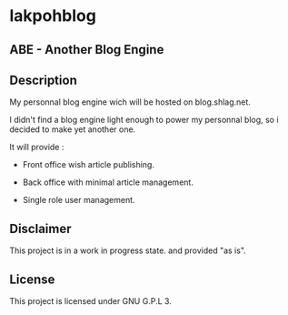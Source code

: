# lakpohblog

ABE - Another Blog Engine
---

## Description

My personnal blog engine wich will be hosted on blog.shlag.net.

I didn't find a blog engine light enough to power my personnal blog, so i decided to make yet another one.

It will provide :

- Front office wish article publishing.

- Back office with minimal article management.

- Single role user management. 

## Disclaimer

This project is in a work in progress state. and provided "as is".  

## License

This project is licensed under GNU G.P.L 3. 
